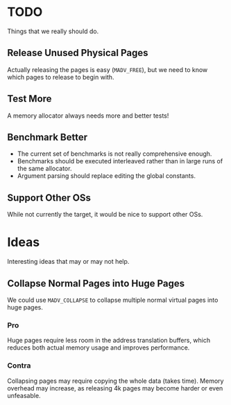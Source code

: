 # TODO
Things that we really should do.

## Release Unused Physical Pages
Actually releasing the pages is easy (`MADV_FREE`), but we need to know which pages to release to begin with.

## Test More
A memory allocator always needs more and better tests!

## Benchmark Better
- The current set of benchmarks is not really comprehensive enough.
- Benchmarks should be executed interleaved rather than in large runs of the same allocator.
- Argument parsing should replace editing the global constants.

## Support Other OSs
While not currently the target, it would be nice to support other OSs.

# Ideas
Interesting ideas that may or may not help.

## Collapse Normal Pages into Huge Pages
We could use `MADV_COLLAPSE` to collapse multiple normal virtual pages into huge pages.

### Pro
Huge pages require less room in the address translation buffers, which reduces both actual memory usage and improves performance.

### Contra
Collapsing pages may require copying the whole data (takes time).
Memory overhead may increase, as releasing 4k pages may become harder or even unfeasable.
